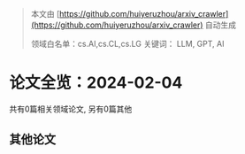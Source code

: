 > 本文由 [https://github.com/huiyeruzhou/arxiv_crawler](https://github.com/huiyeruzhou/arxiv_crawler) 自动生成
>
> 领域白名单：cs.AI,cs.CL,cs.LG
> 关键词： LLM, GPT, AI

# 论文全览：2024-02-04

共有0篇相关领域论文, 另有0篇其他

## 其他论文

